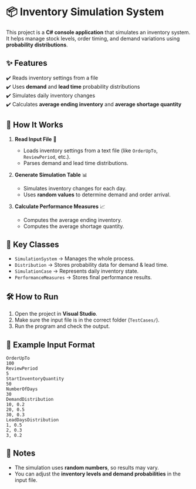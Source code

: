 # 📦 Inventory Simulation System  

This project is a **C# console application** that simulates an inventory system. It helps manage stock levels, order timing, and demand variations using **probability distributions**.  

## ✨ Features  
✔️ Reads inventory settings from a file  
✔️ Uses **demand** and **lead time** probability distributions  
✔️ Simulates daily inventory changes  
✔️ Calculates **average ending inventory** and **average shortage quantity**  

## 📂 How It Works  
1. **Read Input File** 📄  
   - Loads inventory settings from a text file (like `OrderUpTo`, `ReviewPeriod`, etc.).  
   - Parses demand and lead time distributions.  

2. **Generate Simulation Table** 📊  
   - Simulates inventory changes for each day.  
   - Uses **random values** to determine demand and order arrival.  

3. **Calculate Performance Measures** 📈  
   - Computes the average ending inventory.  
   - Computes the average shortage quantity.  

## 📌 Key Classes  
- `SimulationSystem` → Manages the whole process.  
- `Distribution` → Stores probability data for demand & lead time.  
- `SimulationCase` → Represents daily inventory state.  
- `PerformanceMeasures` → Stores final performance results.  

## 🛠 How to Run  
1. Open the project in **Visual Studio**.  
2. Make sure the input file is in the correct folder (`TestCases/`).  
3. Run the program and check the output.  

## 📜 Example Input Format  
```
OrderUpTo  
100  
ReviewPeriod  
5  
StartInventoryQuantity  
50  
NumberOfDays  
30  
DemandDistribution  
10, 0.2  
20, 0.5  
30, 0.3  
LeadDaysDistribution  
1, 0.5  
2, 0.3  
3, 0.2  
```

## 📝 Notes  
- The simulation uses **random numbers**, so results may vary.  
- You can adjust the **inventory levels and demand probabilities** in the input file.
